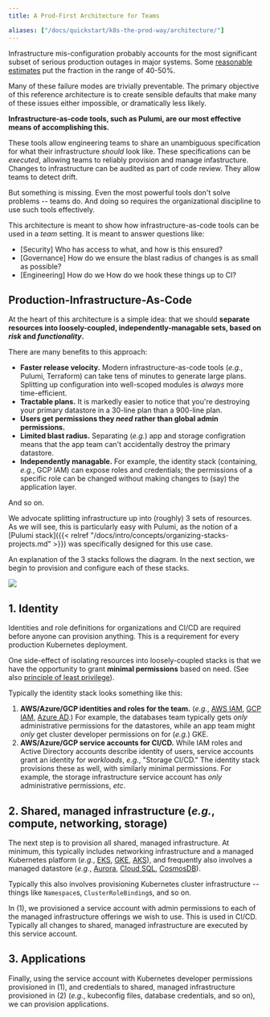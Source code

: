 ```yaml
---
title: A Prod-First Architecture for Teams

aliases: ["/docs/quickstart/k8s-the-prod-way/architecture/"]
---
```


Infrastructure mis-configuration probably accounts for the most significant subset of serious
production outages in major systems. Some [reasonable estimates][post-mortems] put the fraction in
the range of 40-50%.

Many of these failure modes are trivially preventable. The primary objective of this reference
architecture is to create sensible defaults that make many of these issues either impossible, or
dramatically less likely.

**Infrastructure-as-code tools, such as Pulumi, are our most effective means of accomplishing
this.**

These tools allow engineering teams to share an unambiguous specification for what their
infrastructure _should_ look like. These specifications can be _executed_, allowing teams to
reliably provision and manage infastructure. Changes to infrastructure can be audited as part of
code review. They allow teams to detect drift.

But something is missing. Even the most powerful tools don't solve problems -- teams do. And doing
so requires the organizational discipline to use such tools effectively.

This architecture is meant to show how infrastructure-as-code tools can be used in a _team_ setting.
It is meant to answer questions like:

* [Security] Who has access to what, and how is this ensured?
* [Governance] How do we ensure the blast radius of changes is as small as possible?
* [Engineering] How do we How do we hook these things up to CI?

## Production-Infrastructure-As-Code

At the heart of this architecture is a simple idea: that we should **separate resources into
loosely-coupled, independently-managable sets, based on _risk_ and _functionality_.**

There are many benefits to this approach:

* **Faster release velocity.** Modern infrastructure-as-code tools (_e.g._, Pulumi, Terraform) can
  take tens of minutes to generate large plans. Splitting up configuration into well-scoped modules
  is _always_ more time-efficient.
* **Tractable plans.** It is markedly easier to notice that you're destroying your primary datastore
  in a 30-line plan than a 900-line plan.
* **Users get permissions they _need_ rather than global admin permissions.**
* **Limited blast radius.** Separating (_e.g._) app and storage configration means that the app team
  can't accidentally destroy the primary datastore.
* **Independently managable.** For example, the identity stack (containing, _e.g._, GCP IAM) can
  expose roles and credentials; the permissions of a specific role can be changed without making
  changes to (say) the application layer.

And so on.

We advocate splitting infrastructure up into (roughly) 3 sets of resources. As we will see, this is
particularly easy with Pulumi, as the notion of a [Pulumi
stack]({{< relref "/docs/intro/concepts/organizing-stacks-projects.md" >}}) was specifically designed for
this use case.

An explanation of the 3 stacks follows the diagram. In the next section, we begin to provision and
configure each of these stacks.

<img src="/images/docs/k8s-the-prod-way/kube-arch.png">

## 1. Identity

Identities and role definitions for organizations and CI/CD are required before anyone can provision
anything. This is a requirement for every production Kubernetes deployment.

One side-effect of isolating resources into loosely-coupled stacks is that we
have the opportunity to grant **minimal permissions** based on need. (See also
[principle of least
privilege](https://en.m.wikipedia.org/wiki/Principle_of_least_privilege)).

Typically the identity stack looks something like this:

1. **AWS/Azure/GCP identities and roles for the team.** (_e.g._, [AWS IAM][aws-iam], [GCP
   IAM][gcp-iam], [Azure AD][azure-ad].) For example, the databases team typically gets _only_
   administrative permissions for the datastores, while an app team might _only_ get cluster
   developer permissions on for (_e.g._) GKE.
1. **AWS/Azure/GCP service accounts for CI/CD.** While IAM roles and Active Directory accounts
   describe identity of users, service accounts grant an identity for _workloads_, _e.g._, "Storage
   CI/CD." The identity stack provisions these as well, with similarly minimal permissions. For
   example, the storage infrastructure service account has _only_ administrative permissions, _etc_.

## 2. Shared, managed infrastructure (_e.g._, compute, networking, storage)

The next step is to provision all shared, managed infrastructure. At minimum, this typically 
includes networking infrastructure and a managed Kubernetes platform (_e.g._, [EKS][eks],
[GKE][gke], [AKS][aks]), and frequently also involves a managed datastore (_e.g._, [Aurora][aurora],
[Cloud SQL][cloud-sql], [CosmosDB][cosmos-db]).

Typically this also involves provisioning Kubernetes cluster infrastructure -- things like
`Namespace`s, `ClusterRoleBinding`s, and so on.

In (1), we provisioned a service account with admin permissions to each of the managed
infrastructure offerings we wish to use. This is used in CI/CD. Typically all changes to shared,
managed infrastructure are executed by this service account.

## 3. Applications

Finally, using the service account with Kubernetes developer permissions provisioned in (1), and
credentials to shared, managed infrastructure provisioned in (2) (_e.g._, kubeconfig files, database
credentials, and so on), we can provision applications.



[post-mortems]: https://danluu.com/postmortem-lessons/

[aws-iam]: https://aws.amazon.com/iam/
[gcp-iam]: https://cloud.google.com/iam/
[azure-ad]: https://azure.microsoft.com/en-us/services/active-directory/

[eks]: https://aws.amazon.com/eks/
[gke]: https://cloud.google.com/kubernetes-engine/
[aks]: https://docs.microsoft.com/en-us/azure/aks/

[aurora]: https://aws.amazon.com/rds/aurora/
[cloud-sql]: https://cloud.google.com/sql/
[cosmos-db]: https://azure.microsoft.com/en-us/services/cosmos-db/
